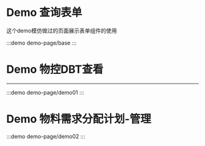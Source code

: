 # Demo 查询表单

这个demo模仿做过的页面展示表单组件的使用

:::demo 
demo-page/base
:::

# Demo 物控DBT查看

---

:::demo 
demo-page/demo01
:::

# Demo 物料需求分配计划-管理


:::demo 
demo-page/demo02
:::